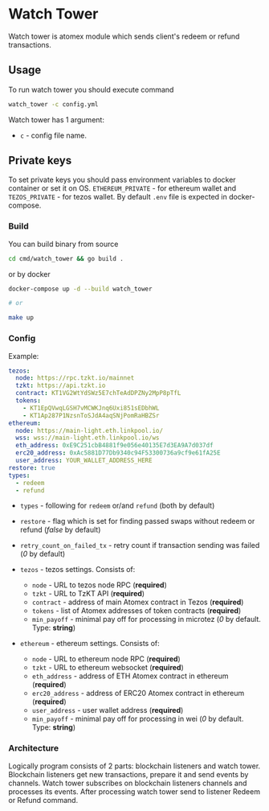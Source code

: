# Watch Tower

Watch tower is atomex module which sends client's redeem  or refund transactions.

## Usage

To run watch tower you should execute command

```bash
watch_tower -c config.yml
```

Watch tower has 1 argument:

* `c` - config file name.


## Private keys

To set private keys you should pass environment variables to docker container or set it on OS. `ETHEREUM_PRIVATE` - for ethereum wallet and `TEZOS_PRIVATE` - for tezos wallet.
By default `.env` file is expected in docker-compose.


### Build

You can build binary from source

```bash
cd cmd/watch_tower && go build .
```

or by docker

```bash
docker-compose up -d --build watch_tower

# or

make up
```

### Config

Example:

```yaml
tezos:
  node: https://rpc.tzkt.io/mainnet
  tzkt: https://api.tzkt.io
  contract: KT1VG2WtYdSWz5E7chTeAdDPZNy2MpP8pTfL
  tokens:
    - KT1EpQVwqLGSH7vMCWKJnq6Uxi851sEDbhWL
    - KT1Ap287P1NzsnToSJdA4aqSNjPomRaHBZSr
ethereum:
  node: https://main-light.eth.linkpool.io/
  wss: wss://main-light.eth.linkpool.io/ws
  eth_address: 0xE9C251cbB4881f9e056e40135E7d3EA9A7d037df
  erc20_address: 0xAc5881D77Db9340c94F53300736a9cf9e61fA25E
  user_address: YOUR_WALLET_ADDRESS_HERE
restore: true
types:
  - redeem
  - refund
```

* `types` - following for `redeem` or/and `refund` (both by default)
* `restore` - flag which is set for finding passed swaps without redeem or refund (*false* by default)
* `retry_count_on_failed_tx` - retry count if transaction sending was failed (*0* by default)
* `tezos` - tezos settings. Consists of:

    * `node` - URL to tezos node RPC (**required**)
    * `tzkt` - URL to TzKT API (**required**)
    * `contract` - address of main Atomex contract in Tezos (**required**)
    * `tokens` - list of Atomex addresses of token contracts (**required**)
    * `min_payoff` - minimal pay off for processing in microtez (*0* by default.  Type: **string**)

* `ethereum` - ethereum settings. Consists of:

    * `node` - URL to ethereum node RPC (**required**)
    * `tzkt` - URL to ethereum websocket (**required**)
    * `eth_address` - address of ETH Atomex contract in ethereum (**required**)
    * `erc20_address` - address of ERC20 Atomex contract in ethereum (**required**)
    * `user_address` - user wallet address (**required**)
    * `min_payoff` - minimal pay off for processing in wei (*0* by default. Type: **string**)


### Architecture

  Logically program consists of 2 parts: blockchain listeners and watch tower.
  Blockchain listeners get new transactions, prepare it and send events by channels.
  Watch tower subscribes on blockchain listeners channels and processes its events.
  After processing watch tower send to listener Redeem or Refund command.